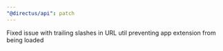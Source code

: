 ```yaml
---
"@directus/api": patch
---
```


Fixed issue with trailing slashes in URL util preventing app extension from being loaded
